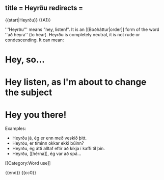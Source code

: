 title = Heyrðu
redirects =
---

{{start|Heyrðu}}
{{A1}}

'''Heyrðu''' means "hey, listen!". It is an [[Boðháttur|order]] form of the word ''að heyra'' (to hear). Heyrðu is completely neutral, it is not rude or condescending. It can mean:

# Hey, so...
# Hey listen, as I'm about to change the subject
# Hey you there!

Examples:

* Heyrðu já, ég er enn með veskið þitt.
* Heyrðu, er tíminn okkar ekki búinn?
* Heyrðu, ég átti alltaf eftir að kíkja í kaffi til þín.
* Heyrðu, [[hérna]], ég var að spá...

[[Category:Word use]]

{{end}}
<noinclude>{{cc0}}</noinclude>